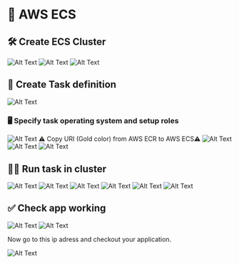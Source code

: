# 🚢 AWS ECS

## 🛠️ Create ECS Cluster
![Alt Text](../images/ecs/1.png)
![Alt Text](../images/ecs/2.png)
![Alt Text](../images/ecs/3.png)

## 📄 Create Task definition
![Alt Text](../images/ecs/4.png)

### 🖥️ Specify task operating system and setup roles
![Alt Text](../images/ecs/5.png)
⚠️ Copy URI (Gold color) from AWS ECR to AWS ECS⚠️
![Alt Text](../images/ecs/7.png)
![Alt Text](../images/ecs/6.png)
![Alt Text](../images/ecs/fix.png)

## 🏃‍♂️ Run task in cluster
![Alt Text](../images/ecs/8.png)
![Alt Text](../images/ecs/9.png)
![Alt Text](../images/ecs/10.png)
![Alt Text](../images/ecs/11.png)
![Alt Text](../images/ecs/12.png)
![Alt Text](../images/ecs/13.png)

## ✅ Check app working

![Alt Text](../images/ecs/14.png)
![Alt Text](../images/ecs/15.png)

Now go to this ip adress and checkout your application.

![Alt Text](../images/ecs/16.png)